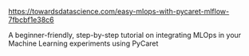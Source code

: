 https://towardsdatascience.com/easy-mlops-with-pycaret-mlflow-7fbcbf1e38c6

A beginner-friendly, step-by-step tutorial on integrating MLOps in your Machine Learning experiments using PyCaret